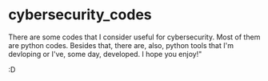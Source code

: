 # cybersecurity_codes
There are some codes that I consider useful for cybersecurity. Most of them are python codes. Besides that, there are, also, python tools that I'm devloping or  I've, some day, developed. I hope you enjoy!"    

:D
